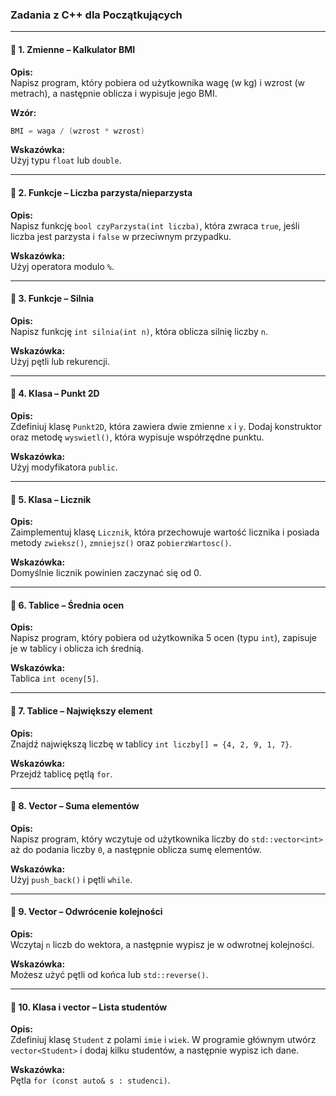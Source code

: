 ### **Zadania z C++ dla Początkujących**

---

#### 🔹 1. Zmienne – Kalkulator BMI

**Opis:**  
Napisz program, który pobiera od użytkownika wagę (w kg) i wzrost (w metrach), a następnie oblicza i wypisuje jego BMI.

**Wzór:**  
```cpp
BMI = waga / (wzrost * wzrost)
```

**Wskazówka:**  
Użyj typu `float` lub `double`.

---

#### 🔹 2. Funkcje – Liczba parzysta/nieparzysta

**Opis:**  
Napisz funkcję `bool czyParzysta(int liczba)`, która zwraca `true`, jeśli liczba jest parzysta i `false` w przeciwnym przypadku.

**Wskazówka:**  
Użyj operatora modulo `%`.

---

#### 🔹 3. Funkcje – Silnia

**Opis:**  
Napisz funkcję `int silnia(int n)`, która oblicza silnię liczby `n`.

**Wskazówka:**  
Użyj pętli lub rekurencji.

---

#### 🔹 4. Klasa – Punkt 2D

**Opis:**  
Zdefiniuj klasę `Punkt2D`, która zawiera dwie zmienne `x` i `y`. Dodaj konstruktor oraz metodę `wyswietl()`, która wypisuje współrzędne punktu.

**Wskazówka:**  
Użyj modyfikatora `public`.

---

#### 🔹 5. Klasa – Licznik

**Opis:**  
Zaimplementuj klasę `Licznik`, która przechowuje wartość licznika i posiada metody `zwieksz()`, `zmniejsz()` oraz `pobierzWartosc()`.

**Wskazówka:**  
Domyślnie licznik powinien zaczynać się od 0.

---

#### 🔹 6. Tablice – Średnia ocen

**Opis:**  
Napisz program, który pobiera od użytkownika 5 ocen (typu `int`), zapisuje je w tablicy i oblicza ich średnią.

**Wskazówka:**  
Tablica `int oceny[5]`.

---

#### 🔹 7. Tablice – Największy element

**Opis:**  
Znajdź największą liczbę w tablicy `int liczby[] = {4, 2, 9, 1, 7}`.

**Wskazówka:**  
Przejdź tablicę pętlą `for`.

---

#### 🔹 8. Vector – Suma elementów

**Opis:**  
Napisz program, który wczytuje od użytkownika liczby do `std::vector<int>` aż do podania liczby `0`, a następnie oblicza sumę elementów.

**Wskazówka:**  
Użyj `push_back()` i pętli `while`.

---

#### 🔹 9. Vector – Odwrócenie kolejności

**Opis:**  
Wczytaj `n` liczb do wektora, a następnie wypisz je w odwrotnej kolejności.

**Wskazówka:**  
Możesz użyć pętli od końca lub `std::reverse()`.

---

#### 🔹 10. Klasa i vector – Lista studentów

**Opis:**  
Zdefiniuj klasę `Student` z polami `imie` i `wiek`. W programie głównym utwórz `vector<Student>` i dodaj kilku studentów, a następnie wypisz ich dane.

**Wskazówka:**  
Pętla `for (const auto& s : studenci)`.
